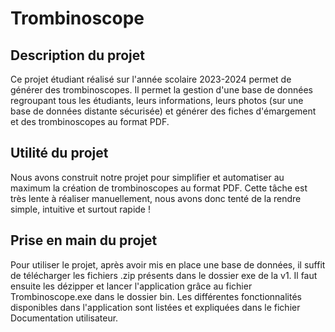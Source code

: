 # Trombinoscope

## Description du projet

Ce projet étudiant réalisé sur l'année scolaire 2023-2024 permet de générer des trombinoscopes. Il permet la gestion d'une base de données regroupant tous les étudiants, leurs informations, leurs photos (sur une base de données distante sécurisée) et générer des fiches d'émargement et des trombinoscopes au format PDF. 

## Utilité du projet

Nous avons construit notre projet pour simplifier et automatiser au maximum la création de trombinoscopes au format PDF. Cette tâche est très lente à réaliser manuellement, nous avons donc tenté de la rendre simple, intuitive et surtout rapide !

## Prise en main du projet

Pour utiliser le projet, après avoir mis en place une base de données, il suffit de télécharger les fichiers .zip présents dans le dossier exe de la v1. Il faut ensuite les dézipper et lancer l'application grâce au fichier Trombinoscope.exe dans le dossier bin. Les différentes fonctionnalités disponibles dans l'application sont listées et expliquées dans le fichier Documentation utilisateur.
